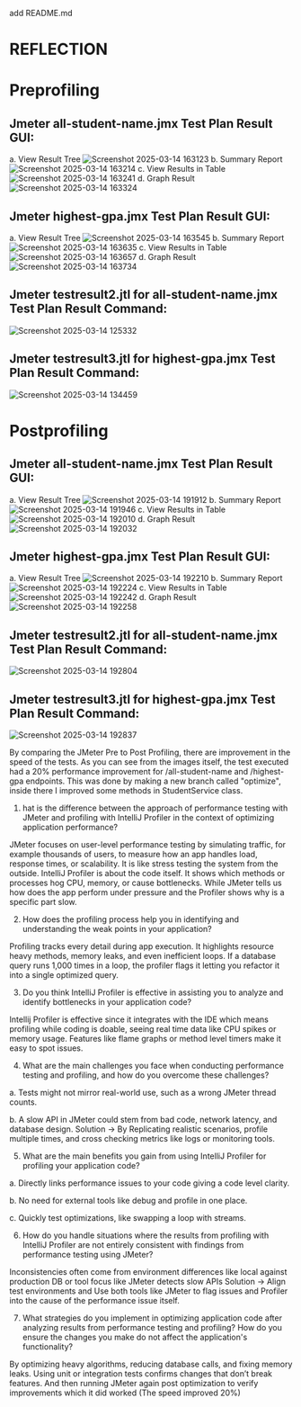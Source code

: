 add README.md
# REFLECTION 

# Preprofiling

## Jmeter all-student-name.jmx Test Plan Result GUI:
a. View Result Tree
![Screenshot 2025-03-14 163123](https://github.com/user-attachments/assets/eb86fa12-5d8c-4555-8a98-643625bc2290)
b. Summary Report
![Screenshot 2025-03-14 163214](https://github.com/user-attachments/assets/08ba4604-a204-413e-8078-636b550342de)
c. View Results in Table
![Screenshot 2025-03-14 163241](https://github.com/user-attachments/assets/aa2af888-81e7-4627-b89c-a517aab75d5d)
d. Graph Result
![Screenshot 2025-03-14 163324](https://github.com/user-attachments/assets/45331fe8-7c02-4f21-9650-4896beae995c)

## Jmeter highest-gpa.jmx Test Plan Result GUI:
a. View Result Tree
![Screenshot 2025-03-14 163545](https://github.com/user-attachments/assets/11a229b1-4643-430d-b003-d0116b052046)
b. Summary Report
![Screenshot 2025-03-14 163635](https://github.com/user-attachments/assets/12fbaca8-ac56-415c-bc06-3eb0b4678867)
c. View Results in Table
![Screenshot 2025-03-14 163657](https://github.com/user-attachments/assets/8d1cdcc8-cee5-42ea-b851-b1845d765132)
d. Graph Result
![Screenshot 2025-03-14 163734](https://github.com/user-attachments/assets/1de906e3-8b46-46b6-9c89-acb191f597f6)

## Jmeter testresult2.jtl for all-student-name.jmx Test Plan Result Command:
![Screenshot 2025-03-14 125332](https://github.com/user-attachments/assets/552ef0bd-ecad-4874-8759-ebdfe690c038)

## Jmeter testresult3.jtl for highest-gpa.jmx Test Plan Result Command:
![Screenshot 2025-03-14 134459](https://github.com/user-attachments/assets/7ea9e9f9-cba6-4db1-b73d-627a1cb5de85)

# Postprofiling

## Jmeter all-student-name.jmx Test Plan Result GUI: 
a. View Result Tree
![Screenshot 2025-03-14 191912](https://github.com/user-attachments/assets/ed8d9883-621b-466a-bd7e-d2c034947114)
b. Summary Report
![Screenshot 2025-03-14 191946](https://github.com/user-attachments/assets/5663a820-eb6d-4f6f-8d41-b72b1a4d86ed)
c. View Results in Table
![Screenshot 2025-03-14 192010](https://github.com/user-attachments/assets/d23bd452-c3f5-4f44-b2ed-09dffb3f5c27)
d. Graph Result
![Screenshot 2025-03-14 192032](https://github.com/user-attachments/assets/c2fdafb6-173b-4f85-bbaa-0ecac58d94f5)

## Jmeter highest-gpa.jmx Test Plan Result GUI:
a. View Result Tree
![Screenshot 2025-03-14 192210](https://github.com/user-attachments/assets/8429637e-e880-4285-a17a-9f76a5a4392a)
b. Summary Report
![Screenshot 2025-03-14 192224](https://github.com/user-attachments/assets/c03b7e2f-3a30-422a-b281-cef27227a836)
c. View Results in Table
![Screenshot 2025-03-14 192242](https://github.com/user-attachments/assets/1b02b189-6ea0-4793-af8e-327e1e6badd8)
d. Graph Result
![Screenshot 2025-03-14 192258](https://github.com/user-attachments/assets/106725ec-c5f6-476c-b582-f600c19c4783)

## Jmeter testresult2.jtl for all-student-name.jmx Test Plan Result Command:
![Screenshot 2025-03-14 192804](https://github.com/user-attachments/assets/b1cb61f8-356e-4e92-866c-3dc492b5c6d4)

## Jmeter testresult3.jtl for highest-gpa.jmx Test Plan Result Command:
![Screenshot 2025-03-14 192837](https://github.com/user-attachments/assets/1ed6219c-c7f6-4ead-9afa-a17c3c0082ce)

By comparing the JMeter Pre to Post Profiling, there are improvement in the speed of the tests. 
As you can see from the images itself, the test executed had a 20% performance improvement for /all-student-name and /highest-gpa endpoints.
This was done by making a new branch called "optimize", inside there I improved some methods in StudentService class.

1. hat is the difference between the approach of performance testing with JMeter and profiling with IntelliJ Profiler in the context of optimizing application performance?

JMeter focuses on user-level performance testing by simulating traffic, for example thousands of users, to measure how an app handles load, response times, or scalability. 
It is like stress testing the system from the outside. IntelliJ Profiler is about the code itself. It shows which methods or processes hog CPU, memory, or cause bottlenecks. 
While JMeter tells us how does the app perform under pressure and the Profiler shows why is a specific part slow.

2. How does the profiling process help you in identifying and understanding the weak points in your application?

Profiling tracks every detail during app execution. It highlights resource heavy methods, memory leaks, and even inefficient loops. 
If a database query runs 1,000 times in a loop, the profiler flags it letting you refactor it into a single optimized query.

3. Do you think IntelliJ Profiler is effective in assisting you to analyze and identify bottlenecks in your application code?

Intellij Profiler is effective since it integrates with the IDE which means profiling while coding is doable, seeing real time data like CPU spikes or memory usage. 
Features like flame graphs or method level timers make it easy to spot issues. 

4. What are the main challenges you face when conducting performance testing and profiling, and how do you overcome these challenges?

a. Tests might not mirror real-world use, such as a wrong JMeter thread counts.

b. A slow API in JMeter could stem from bad code, network latency, and database design.
Solution -> By Replicating realistic scenarios, profile multiple times, and cross checking metrics like logs or monitoring tools.

5. What are the main benefits you gain from using IntelliJ Profiler for profiling your application code?

a. Directly links performance issues to your code giving a code level clarity.

b. No need for external tools like debug and profile in one place.

c. Quickly test optimizations, like swapping a loop with streams.

6. How do you handle situations where the results from profiling with IntelliJ Profiler are not entirely consistent with findings from performance testing using JMeter?

Inconsistencies often come from environment differences like local against production DB or tool focus like JMeter detects slow APIs 
Solution -> Align test environments and Use both tools like JMeter to flag issues and Profiler into the cause of the performance issue itself.   

7. What strategies do you implement in optimizing application code after analyzing results from performance testing and profiling? How do you ensure the changes you make do not affect the application's functionality?

By optimizing heavy algorithms, reducing database calls, and fixing memory leaks. Using unit or integration tests confirms changes  that don’t break features. 
And then running JMeter again post optimization to verify improvements which it did worked (The speed improved 20%)
